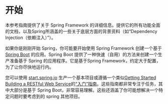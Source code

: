 开始
========================

本参考指南提供了关于  Spring Framework 的详细信息。提供它的所有功能全面的文档，以及Spring所涵盖的一些关于底层方面的背景资料（如“Dependency Injection（依赖注入）”）。

如果你是刚刚开始 Spring，你可能要开始使用  Spring Framework 创建一个基于 [Spring Boot](http://projects.spring.io/spring-boot/) 的应用。Spring Boot 提供了一种快速（自用）的方法来创建一个生产准备基于 Spring 的应用程序。它是基于Spring Framework，约定大于配置，为了让你尽快地运行内。

您可以使用 [start.spring.io](http://start.spring.io/) 生产一个基本项目或遵循一个类似[Getting Started Building a RESTful Web Service](https://spring.io/guides/gs/rest-service/)的[“入门”指南](https://spring.io/guides)。这些指南都非常专注于任务，其中大部分是基于 Spring Boot，非常容易理解。这些还涵盖了你可能想解决一个特定问题时要考虑到的 spring 其他项目。
